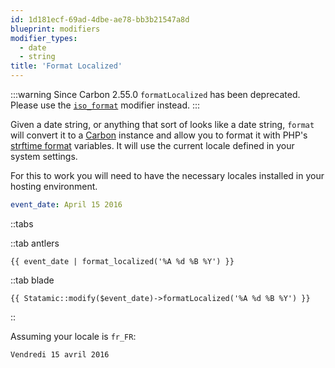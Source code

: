 ```yaml
---
id: 1d181ecf-69ad-4dbe-ae78-bb3b21547a8d
blueprint: modifiers
modifier_types:
  - date
  - string
title: 'Format Localized'
---
```

:::warning
Since Carbon 2.55.0 `formatLocalized` has been deprecated. Please use the [`iso_format`](/modifiers/iso_format) modifier instead.
:::

Given a date string, or anything that sort of looks like a date string, `format` will convert it to a [Carbon][carbon] instance and allow you to format it with PHP's [strftime format][strftime] variables. It will use the current locale defined in your system settings.

For this to work you will need to have the necessary locales installed in your hosting environment.

```yaml
event_date: April 15 2016
```

::tabs

::tab antlers
```antlers
{{ event_date | format_localized('%A %d %B %Y') }}
```
::tab blade
```blade
{{ Statamic::modify($event_date)->formatLocalized('%A %d %B %Y') }}
```
::

Assuming your locale is `fr_FR`:

```html
Vendredi 15 avril 2016
```

[carbon]: http://carbon.nesbot.com
[strftime]: http://php.net/strftime
